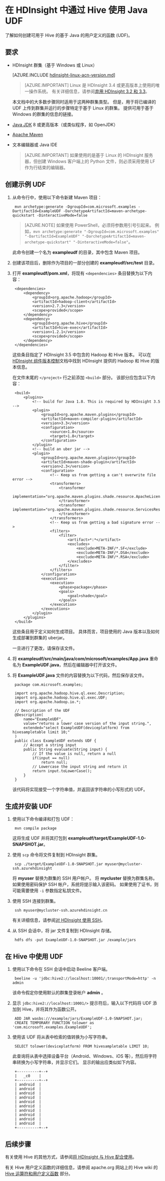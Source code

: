 <properties
    pageTitle="将 Java 用户定义函数 (UDF) 与 HDInsight 中的 Hive 配合使用 |Azure"
    description="了解如何在 HDInsight 的 Hive 中创建并使用 Java 用户定义函数 (UDF)。"
    services="hdinsight"
    documentationcenter=""
    author="Blackmist"
    manager="jhubbard"
    editor="cgronlun"
    translationtype="Human Translation" />
<tags
    ms.assetid="8d4f8efe-2f01-4a61-8619-651e873c7982"
    ms.service="hdinsight"
    ms.custom="hdinsightactive"
    ms.devlang="java"
    ms.topic="article"
    ms.tgt_pltfrm="na"
    ms.workload="big-data"
    ms.date="04/04/2017"
    wacn.date="05/08/2017"
    ms.author="larryfr"
    ms.sourcegitcommit="9b66f16218093b3750001d881c49cd8ebd506b22"
    ms.openlocfilehash="477bce18661f9323baeba7578c0d7ae8fed8d0a1"
    ms.lasthandoff="04/29/2017" />

# <a name="use-a-java-udf-with-hive-in-hdinsight"></a>在 HDInsight 中通过 Hive 使用 Java UDF

了解如何创建可用于 Hive 的基于 Java 的用户定义的函数 (UDF)。

## <a name="requirements"></a>要求

* HDInsight 群集（基于 Windows 或 Linux）

    [AZURE.INCLUDE [hdinsight-linux-acn-version.md](../../includes/hdinsight-linux-acn-version.md)]

    > [AZURE.IMPORTANT]
    > Linux 是 HDInsight 3.4 或更高版本上使用的唯一操作系统。 有关详细信息，请参阅[弃用 HDInsight 3.2 和 3.3](/documentation/articles/hdinsight-component-versioning/#hdi-version-33-nearing-deprecation-date)。

    本文档中的大多数步骤同时适用于这两种群集类型。 但是，用于将已编译的 UDF 上传到群集并运行的步骤特定于基于 Linux 的群集。 提供可用于基于 Windows 的群集的信息的链接。

* [Java JDK](http://www.oracle.com/technetwork/java/javase/downloads/) 8 或更高版本（或类似程序，如 OpenJDK）

* [Apache Maven](http://maven.apache.org/)

* 文本编辑器或 Java IDE

    > [AZURE.IMPORTANT]
    > 如果使用的是基于 Linux 的 HDInsight 服务器，但创建 Windows 客户端上的 Python 文件，则必须采用使用 LF 作为行结束的编辑器。

## <a name="create-an-example-udf"></a>创建示例 UDF

1. 从命令行中，使用以下命令新建 Maven 项目：

        mvn archetype:generate -DgroupId=com.microsoft.examples -DartifactId=ExampleUDF -DarchetypeArtifactId=maven-archetype-quickstart -DinteractiveMode=false

    > [AZURE.NOTE]
    > 如果使用 PowerShell，必须将参数用引号引起来。 例如，`mvn archetype:generate "-DgroupId=com.microsoft.examples" "-DartifactId=ExampleUDF" "-DarchetypeArtifactId=maven-archetype-quickstart" "-DinteractiveMode=false"`。

    此命令创建一个名为 **exampleudf** 的目录，其中包含 Maven 项目。

2. 创建该项目后，删除作为项目的一部分创建的 **exampleudf/src/test** 目录。

3. 打开 **exampleudf/pom.xml**，将现有 `<dependencies>` 条目替换为以下内容：

        <dependencies>
            <dependency>
                <groupId>org.apache.hadoop</groupId>
                <artifactId>hadoop-client</artifactId>
                <version>2.7.3</version>
                <scope>provided</scope>
            </dependency>
            <dependency>
                <groupId>org.apache.hive</groupId>
                <artifactId>hive-exec</artifactId>
                <version>1.2.1</version>
                <scope>provided</scope>
            </dependency>
        </dependencies>

    这些条目指定了 HDInsight 3.5 中包含的 Hadoop 和 Hive 版本。 可以在 [HDInsight 组件版本控制](/documentation/articles/hdinsight-component-versioning/)文档中找到 HDInsight 提供的 Hadoop 和 Hive 的版本信息。

    在文件末尾的 `</project>` 行之前添加 `<build>` 部分。 该部分应包含以下内容：

        <build>
            <plugins>
                <!-- build for Java 1.8. This is required by HDInsight 3.5  -->
                <plugin>
                    <groupId>org.apache.maven.plugins</groupId>
                    <artifactId>maven-compiler-plugin</artifactId>
                    <version>3.3</version>
                    <configuration>
                        <source>1.8</source>
                        <target>1.8</target>
                    </configuration>
                </plugin>
                <!-- build an uber jar -->
                <plugin>
                    <groupId>org.apache.maven.plugins</groupId>
                    <artifactId>maven-shade-plugin</artifactId>
                    <version>2.3</version>
                    <configuration>
                        <!-- Keep us from getting a can't overwrite file error -->
                        <transformers>
                            <transformer
                                    implementation="org.apache.maven.plugins.shade.resource.ApacheLicenseResourceTransformer">
                            </transformer>
                            <transformer implementation="org.apache.maven.plugins.shade.resource.ServicesResourceTransformer">
                            </transformer>
                        </transformers>
                        <!-- Keep us from getting a bad signature error -->
                        <filters>
                            <filter>
                                <artifact>*:*</artifact>
                                <excludes>
                                    <exclude>META-INF/*.SF</exclude>
                                    <exclude>META-INF/*.DSA</exclude>
                                    <exclude>META-INF/*.RSA</exclude>
                                </excludes>
                            </filter>
                        </filters>
                    </configuration>
                    <executions>
                        <execution>
                            <phase>package</phase>
                            <goals>
                                <goal>shade</goal>
                            </goals>
                        </execution>
                    </executions>
                </plugin>
            </plugins>
        </build>

    这些条目用于定义如何生成项目。 具体而言，项目使用的 Java 版本以及如何生成部署到群集的 uberjar。

    一旦进行了更改，请保存该文件。

4. 将 **exampleudf/src/main/java/com/microsoft/examples/App.java** 重命名为 **ExampleUDF.java**，然后在编辑器中打开该文件。

5. 将 **ExampleUDF.java** 文件的内容替换为以下代码，然后保存该文件。

        package com.microsoft.examples;

        import org.apache.hadoop.hive.ql.exec.Description;
        import org.apache.hadoop.hive.ql.exec.UDF;
        import org.apache.hadoop.io.*;

        // Description of the UDF
        @Description(
            name="ExampleUDF",
            value="returns a lower case version of the input string.",
            extended="select ExampleUDF(deviceplatform) from hivesampletable limit 10;"
        )
        public class ExampleUDF extends UDF {
            // Accept a string input
            public String evaluate(String input) {
                // If the value is null, return a null
                if(input == null)
                    return null;
                // Lowercase the input string and return it
                return input.toLowerCase();
            }
        }

    该代码将实现接受一个字符串值，并返回该字符串的小写形式的 UDF。

## <a name="build-and-install-the-udf"></a>生成并安装 UDF

1. 使用以下命令编译和打包 UDF：

        mvn compile package

    这将生成 UDF 并将其打包到 **exampleudf/target/ExampleUDF-1.0-SNAPSHOT.jar**。

2. 使用 `scp` 命令将文件复制到 HDInsight 群集。

        scp ./target/ExampleUDF-1.0-SNAPSHOT.jar myuser@mycluster-ssh.azurehdinsight

    将 **myuser** 替换为群集的 SSH 用户帐户。 将 **mycluster** 替换为群集名称。 如果使用密码保护 SSH 帐户，系统将提示输入该密码。 如果使用了证书，则可能需要使用 `-i` 参数指定私钥文件。

3. 使用 SSH 连接到群集。

        ssh myuser@mycluster-ssh.azurehdinsight.cn

    有关详细信息，请参阅[对 HDInsight 使用 SSH](/documentation/articles/hdinsight-hadoop-linux-use-ssh-unix/)。

4. 从 SSH 会话中，将 jar 文件复制到 HDInsight 存储。

        hdfs dfs -put ExampleUDF-1.0-SNAPSHOT.jar /example/jars

## <a name="use-the-udf-from-hive"></a>在 Hive 中使用 UDF

1. 使用以下命令在 SSH 会话中启动 Beeline 客户端。

        beeline -u 'jdbc:hive2://localhost:10001/;transportMode=http' -n admin

    该命令假定你使用默认的群集登录帐户 **admin** 。

2. 显示 `jdbc:hive2://localhost:10001/>` 提示符后，输入以下代码将 UDF 添加到 Hive，并将其作为函数公开。

        ADD JAR wasbs:///example/jars/ExampleUDF-1.0-SNAPSHOT.jar;
        CREATE TEMPORARY FUNCTION tolower as 'com.microsoft.examples.ExampleUDF';

3. 使用该 UDF 将从表中检索的值转换为小写字符串。

        SELECT tolower(deviceplatform) FROM hivesampletable LIMIT 10;

    此查询将从表中选择设备平台（Android、Windows、iOS 等），然后将字符串转换为小写字符串，并显示它们。 显示的输出应类似如下内容。

        +----------+--+
        |   _c0    |
        +----------+--+
        | android  |
        | android  |
        | android  |
        | android  |
        | android  |
        | android  |
        | android  |
        | android  |
        | android  |
        | android  |
        +----------+--+

## <a name="next-steps"></a>后续步骤

有关使用 Hive 的其他方式，请参阅[将 HDInsight 与 Hive 配合使用](/documentation/articles/hdinsight-use-hive/)。

有关 Hive 用户定义函数的详细信息，请参阅 apache.org 网站上的 Hive wiki 的 [Hive 运算符和用户定义函数](https://cwiki.apache.org/confluence/display/Hive/LanguageManual+UDF) 部分。

<!--Update_Description: wording update-->